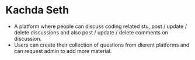 # Kachda Seth

* A platform where people can discuss coding related stu, post / update / delete discussions and also post / update / delete comments on discussion.
* Users can create their collection of questions from dierent platforms and can request admin to add more material.

